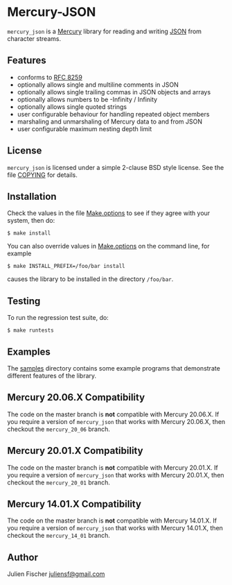 # Mercury-JSON

`mercury_json` is a [Mercury](http://www.mercurylang.org) library for reading
and writing [JSON](http://www.json.org) from character streams.

## Features

* conforms to [RFC 8259](https://www.rfc-editor.org/rfc/rfc8259.txt)
* optionally allows single and multiline comments in JSON
* optionally allows single trailing commas in JSON objects and arrays
* optionally allows numbers to be -Infinity / Infinity
* optionally allows single quoted strings
* user configurable behaviour for handling repeated object members
* marshaling and unmarshaling of Mercury data to and from JSON
* user configurable maximum nesting depth limit

## License

`mercury_json` is licensed under a simple 2-clause BSD style license.  See the
file [COPYING](COPYING) for details.

## Installation

Check the values in the file [Make.options](Make.options) to see if they agree
with your system, then do:

    $ make install

You can also override values in [Make.options](Make.options) on the command
line, for example

    $ make INSTALL_PREFIX=/foo/bar install

causes the library to be installed in the directory `/foo/bar`.

## Testing

To run the regression test suite, do:

    $ make runtests

## Examples

The [samples](samples) directory contains some example programs that
demonstrate different features of the library.

## Mercury 20.06.X Compatibility

The code on the master branch is **not** compatible with Mercury 20.06.X.
If you require a version of `mercury_json` that works with Mercury 20.06.X,
then checkout the `mercury_20_06` branch.

## Mercury 20.01.X Compatibility

The code on the master branch is **not** compatible with Mercury 20.01.X.
If you require a version of `mercury_json` that works with Mercury 20.01.X,
then checkout the `mercury_20_01` branch.

## Mercury 14.01.X Compatibility

The code on the master branch is **not** compatible with Mercury 14.01.X.
If you require a version of `mercury_json` that works with Mercury 14.01.X,
then checkout the `mercury_14_01` branch.

## Author

Julien Fischer <juliensf@gmail.com>
